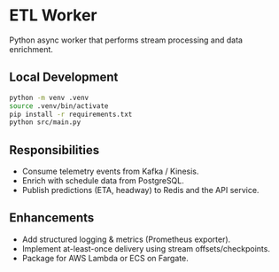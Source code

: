 # ETL Worker

Python async worker that performs stream processing and data enrichment.

## Local Development
```bash
python -m venv .venv
source .venv/bin/activate
pip install -r requirements.txt
python src/main.py
```

## Responsibilities
- Consume telemetry events from Kafka / Kinesis.
- Enrich with schedule data from PostgreSQL.
- Publish predictions (ETA, headway) to Redis and the API service.

## Enhancements
- Add structured logging & metrics (Prometheus exporter).
- Implement at-least-once delivery using stream offsets/checkpoints.
- Package for AWS Lambda or ECS on Fargate.
